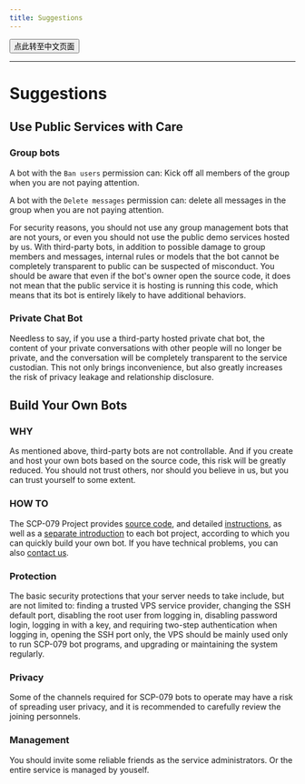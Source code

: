 ```yaml
---
title: Suggestions
---
```


<button onmouseover="PlaySound('totop1')" onmouseout="StopSound('totop1')" onclick="window.location.href = '/suggestions-zh/';" class="zh">点此转至中文页面</button>

---

# Suggestions

## Use Public Services with Care

### Group bots

A bot with the `Ban users` permission can: Kick off all members of the group when you are not paying attention.

A bot with the `Delete messages` permission can: delete all messages in the group when you are not paying attention.

For security reasons, you should not use any group management bots that are not yours, or even you should not use the public demo services hosted by us. With third-party bots, in addition to possible damage to group members and messages, internal rules or models that the bot cannot be completely transparent to public can be suspected of misconduct. You should be aware that even if the bot's owner open the source code, it does not mean that the public service it is hosting is running this code, which means that its bot is entirely likely to have additional behaviors.

### Private Chat Bot

Needless to say, if you use a third-party hosted private chat bot, the content of your private conversations with other people will no longer be private, and the conversation will be completely transparent to the service custodian. This not only brings inconvenience, but also greatly increases the risk of privacy leakage and relationship disclosure.

## Build Your Own Bots

### WHY

As mentioned above, third-party bots are not controllable. And if you create and host your own bots based on the source code, this risk will be greatly reduced. You should not trust others, nor should you believe in us, but you can trust yourself to some extent.

### HOW TO

The SCP-079 Project provides [source code](/projects/), and detailed [instructions](/how/), as well as a [separate introduction](/tools/) to each bot project, according to which you can quickly build your own bot. If you have technical problems, you can also [contact us](/contact/).

### Protection

The basic security protections that your server needs to take include, but are not limited to: finding a trusted VPS service provider, changing the SSH default port, disabling the root user from logging in, disabling password login, logging in with a key, and requiring two-step authentication when logging in, opening the SSH port only, the VPS should be mainly used only to run SCP-079 bot programs, and upgrading or maintaining the system regularly.

### Privacy

Some of the channels required for SCP-079 bots to operate may have a risk of spreading user privacy, and it is recommended to carefully review the joining personnels.

### Management

You should invite some reliable friends as the service administrators. Or the entire service is managed by youself.

<audio src="/audio/door/dooropenpage.ogg" autoplay></audio>
